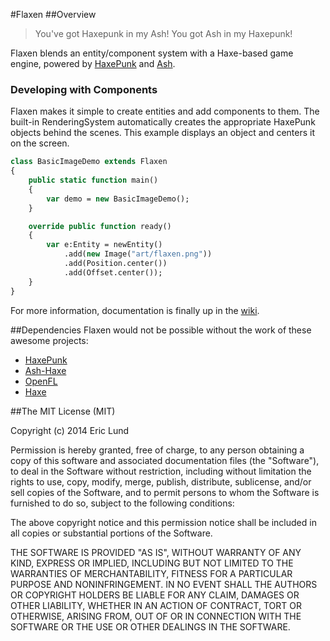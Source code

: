#Flaxen
##Overview
> You've got Haxepunk in my Ash! You got Ash in my Haxepunk!

Flaxen blends an entity/component system with a Haxe-based game engine, powered by [HaxePunk](https://github.com/HaxePunk/HaxePunk) and [Ash](https://github.com/nadako/Ash-HaXe). 

### Developing with Components
Flaxen makes it simple to create entities and add components to them. The built-in RenderingSystem automatically creates the appropriate HaxePunk objects behind the scenes. This example displays an object and centers it on the screen.

```haxe
class BasicImageDemo extends Flaxen
{
	public static function main()
	{
		var demo = new BasicImageDemo();
	}

	override public function ready()
	{
		var e:Entity = newEntity()
			.add(new Image("art/flaxen.png"))
			.add(Position.center())
			.add(Offset.center());
	}
}
```

For more information, documentation is finally up in the [wiki](https://github.com/scriptorum/flaxen/wiki).

##Dependencies
Flaxen would not be possible without the work of these awesome projects:
* [HaxePunk](https://github.com/HaxePunk/HaxePunk) 
* [Ash-Haxe](https://github.com/nadako/Ash-HaXe)
* [OpenFL](http://www.openfl.org/)
* [Haxe](http://haxe.org)

##The MIT License (MIT)

Copyright (c) 2014 Eric Lund

Permission is hereby granted, free of charge, to any person obtaining a copy
of this software and associated documentation files (the "Software"), to deal
in the Software without restriction, including without limitation the rights
to use, copy, modify, merge, publish, distribute, sublicense, and/or sell
copies of the Software, and to permit persons to whom the Software is
furnished to do so, subject to the following conditions:

The above copyright notice and this permission notice shall be included in all
copies or substantial portions of the Software.

THE SOFTWARE IS PROVIDED "AS IS", WITHOUT WARRANTY OF ANY KIND, EXPRESS OR
IMPLIED, INCLUDING BUT NOT LIMITED TO THE WARRANTIES OF MERCHANTABILITY,
FITNESS FOR A PARTICULAR PURPOSE AND NONINFRINGEMENT. IN NO EVENT SHALL THE
AUTHORS OR COPYRIGHT HOLDERS BE LIABLE FOR ANY CLAIM, DAMAGES OR OTHER
LIABILITY, WHETHER IN AN ACTION OF CONTRACT, TORT OR OTHERWISE, ARISING FROM,
OUT OF OR IN CONNECTION WITH THE SOFTWARE OR THE USE OR OTHER DEALINGS IN THE
SOFTWARE.
